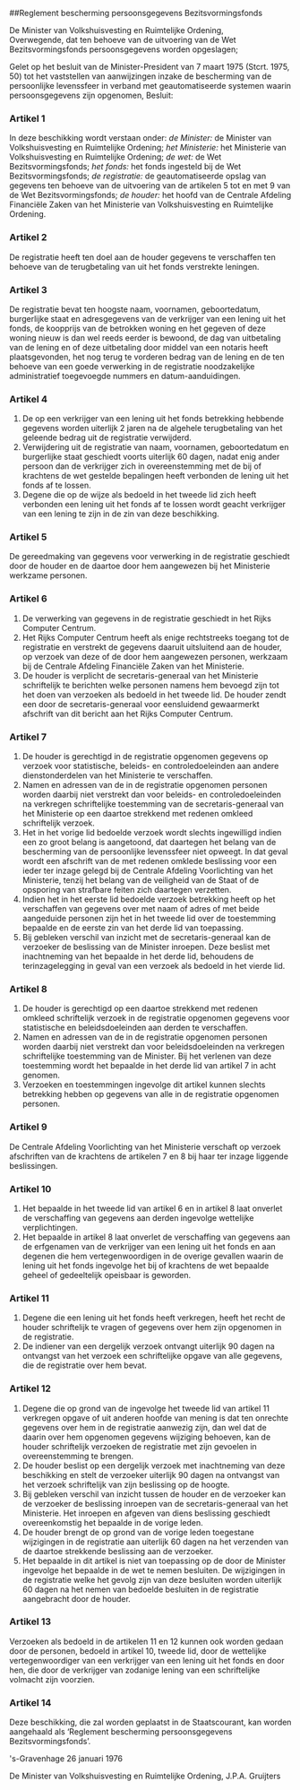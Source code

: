 <meta http-equiv='Content-Type' content='text/html; charset=utf-8' />

##Reglement bescherming persoonsgegevens Bezitsvormingsfonds

De Minister van Volkshuisvesting en Ruimtelijke Ordening,  
Overwegende, dat ten behoeve van de uitvoering van de Wet Bezitsvormingsfonds persoonsgegevens worden opgeslagen;

Gelet op het besluit van de Minister-President van 7 maart 1975 (Stcrt. 1975, 50) tot het vaststellen van aanwijzingen inzake de bescherming van de persoonlijke levenssfeer in verband met geautomatiseerde systemen waarin persoonsgegevens zijn opgenomen,
Besluit:    

### Artikel  1  

In deze beschikking wordt verstaan onder:  *de Minister:* de Minister van Volkshuisvesting en Ruimtelijke Ordening;  *het Ministerie:* het Ministerie van Volkshuisvesting en Ruimtelijke Ordening;  *de wet:* de Wet Bezitsvormingsfonds;  *het fonds:* het fonds ingesteld bij de Wet Bezitsvormingsfonds;  *de registratie:* de geautomatiseerde opslag van gegevens ten behoeve van de uitvoering van de artikelen 5 tot en met 9 van de Wet Bezitsvormingsfonds;  *de houder:* het hoofd van de Centrale Afdeling Financiële Zaken van het Ministerie van Volkshuisvesting en Ruimtelijke Ordening. 

### Artikel  2  

De registratie heeft ten doel aan de houder gegevens te verschaffen ten behoeve van de terugbetaling van uit het fonds verstrekte leningen. 

### Artikel  3  

De registratie bevat ten hoogste naam, voornamen, geboortedatum, burgerlijke staat en adresgegevens van de verkrijger van een lening uit het fonds, de koopprijs van de betrokken woning en het gegeven of deze woning nieuw is dan wel reeds eerder is bewoond, de dag van uitbetaling van de lening en of deze uitbetaling door middel van een notaris heeft plaatsgevonden, het nog terug te vorderen bedrag van de lening en de ten behoeve van een goede verwerking in de registratie noodzakelijke administratief toegevoegde nummers en datum-aanduidingen. 

### Artikel  4  

1.  De op een verkrijger van een lening uit het fonds betrekking hebbende gegevens worden uiterlijk 2 jaren na de algehele terugbetaling van het geleende bedrag uit de registratie verwijderd.   
2.  Verwijdering uit de registratie van naam, voornamen, geboortedatum en burgerlijke staat geschiedt voorts uiterlijk 60 dagen, nadat enig ander persoon dan de verkrijger zich in overeenstemming met de bij of krachtens de wet gestelde bepalingen heeft verbonden de lening uit het fonds af te lossen.   
3.  Degene die op de wijze als bedoeld in het tweede lid zich heeft verbonden een lening uit het fonds af te lossen wordt geacht verkrijger van een lening te zijn in de zin van deze beschikking.  

### Artikel  5  

De gereedmaking van gegevens voor verwerking in de registratie geschiedt door de houder en de daartoe door hem aangewezen bij het Ministerie werkzame personen. 

### Artikel  6  

1.  De verwerking van gegevens in de registratie geschiedt in het Rijks Computer Centrum.   
2.  Het Rijks Computer Centrum heeft als enige rechtstreeks toegang tot de registratie en verstrekt de gegevens daaruit uitsluitend aan de houder, op verzoek van deze of de door hem aangewezen personen, werkzaam bij de Centrale Afdeling Financiële Zaken van het Ministerie.   
3.  De houder is verplicht de secretaris-generaal van het Ministerie schriftelijk te berichten welke personen namens hem bevoegd zijn tot het doen van verzoeken als bedoeld in het tweede lid. De houder zendt een door de secretaris-generaal voor eensluidend gewaarmerkt afschrift van dit bericht aan het Rijks Computer Centrum.  

### Artikel  7  

1.  De houder is gerechtigd in de registratie opgenomen gegevens op verzoek voor statistische, beleids- en controledoeleinden aan andere dienstonderdelen van het Ministerie te verschaffen.   
2.  Namen en adressen van de in de registratie opgenomen personen worden daarbij niet verstrekt dan voor beleids- en controledoeleinden na verkregen schriftelijke toestemming van de secretaris-generaal van het Ministerie op een daartoe strekkend met redenen omkleed schriftelijk verzoek.   
3.  Het in het vorige lid bedoelde verzoek wordt slechts ingewilligd indien een zo groot belang is aangetoond, dat daartegen het belang van de bescherming van de persoonlijke levenssfeer niet opweegt. In dat geval wordt een afschrift van de met redenen omklede beslissing voor een ieder ter inzage gelegd bij de Centrale Afdeling Voorlichting van het Ministerie, tenzij het belang van de veiligheid van de Staat of de opsporing van strafbare feiten zich daartegen verzetten.   
4.  Indien het in het eerste lid bedoelde verzoek betrekking heeft op het verschaffen van gegevens over met naam of adres of met beide aangeduide personen zijn het in het tweede lid over de toestemming bepaalde en de eerste zin van het derde lid van toepassing.   
5.  Bij gebleken verschil van inzicht met de secretaris-generaal kan de verzoeker de beslissing van de Minister inroepen. Deze beslist met inachtneming van het bepaalde in het derde lid, behoudens de terinzagelegging in geval van een verzoek als bedoeld in het vierde lid.  

### Artikel  8  

1.  De houder is gerechtigd op een daartoe strekkend met redenen omkleed schriftelijk verzoek in de registratie opgenomen gegevens voor statistische en beleidsdoeleinden aan derden te verschaffen.   
2.  Namen en adressen van de in de registratie opgenomen personen worden daarbij niet verstrekt dan voor beleidsdoeleinden na verkregen schriftelijke toestemming van de Minister. Bij het verlenen van deze toestemming wordt het bepaalde in het derde lid van artikel 7 in acht genomen.   
3.  Verzoeken en toestemmingen ingevolge dit artikel kunnen slechts betrekking hebben op gegevens van alle in de registratie opgenomen personen.  

### Artikel  9  

De Centrale Afdeling Voorlichting van het Ministerie verschaft op verzoek afschriften van de krachtens de artikelen 7 en 8 bij haar ter inzage liggende beslissingen. 

### Artikel  10  

1.  Het bepaalde in het tweede lid van artikel 6 en in artikel 8 laat onverlet de verschaffing van gegevens aan derden ingevolge wettelijke verplichtingen.   
2.  Het bepaalde in artikel 8 laat onverlet de verschaffing van gegevens aan de erfgenamen van de verkrijger van een lening uit het fonds en aan degenen die hem vertegenwoordigen in de overige gevallen waarin de lening uit het fonds ingevolge het bij of krachtens de wet bepaalde geheel of gedeeltelijk opeisbaar is geworden.  

### Artikel  11  

1.  Degene die een lening uit het fonds heeft verkregen, heeft het recht de houder schriftelijk te vragen of gegevens over hem zijn opgenomen in de registratie.   
2.  De indiener van een dergelijk verzoek ontvangt uiterlijk 90 dagen na ontvangst van het verzoek een schriftelijke opgave van alle gegevens, die de registratie over hem bevat.  

### Artikel  12  

1.  Degene die op grond van de ingevolge het tweede lid van artikel 11 verkregen opgave of uit anderen hoofde van mening is dat ten onrechte gegevens over hem in de registratie aanwezig zijn, dan wel dat de daarin over hem opgenomen gegevens wijziging behoeven, kan de houder schriftelijk verzoeken de registratie met zijn gevoelen in overeenstemming te brengen.   
2.  De houder beslist op een dergelijk verzoek met inachtneming van deze beschikking en stelt de verzoeker uiterlijk 90 dagen na ontvangst van het verzoek schriftelijk van zijn beslissing op de hoogte.   
3.  Bij gebleken verschil van inzicht tussen de houder en de verzoeker kan de verzoeker de beslissing inroepen van de secretaris-generaal van het Ministerie. Het inroepen en afgeven van diens beslissing geschiedt overeenkomstig het bepaalde in de vorige leden.   
4.  De houder brengt de op grond van de vorige leden toegestane wijzigingen in de registratie aan uiterlijk 60 dagen na het verzenden van de daartoe strekkende beslissing aan de verzoeker.   
5.  Het bepaalde in dit artikel is niet van toepassing op de door de Minister ingevolge het bepaalde in de wet te nemen besluiten. De wijzigingen in de registratie welke het gevolg zijn van deze besluiten worden uiterlijk 60 dagen na het nemen van bedoelde besluiten in de registratie aangebracht door de houder.  

### Artikel  13  

Verzoeken als bedoeld in de artikelen 11 en 12 kunnen ook worden gedaan door de personen, bedoeld in artikel 10, tweede lid, door de wettelijke vertegenwoordiger van een verkrijger van een lening uit het fonds en door hen, die door de verkrijger van zodanige lening van een schriftelijke volmacht zijn voorzien. 

### Artikel  14  

Deze beschikking, die zal worden geplaatst in de Staatscourant, kan worden aangehaald als ‘Reglement bescherming persoonsgegevens Bezitsvormingsfonds’. 

's-Gravenhage 
26 januari 1976    

De 
Minister van Volkshuisvesting en Ruimtelijke Ordening, 
J.P.A. Gruijters      
